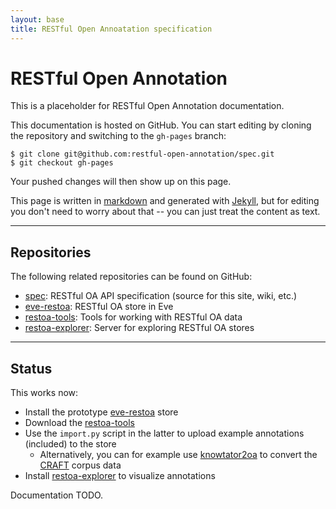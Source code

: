 ```yaml
---
layout: base
title: RESTful Open Annoatation specification
---
```


# RESTful Open Annotation

This is a placeholder for RESTful Open Annotation documentation.

This documentation is hosted on GitHub. You can start editing by
cloning the repository and switching to the `gh-pages` branch:

    $ git clone git@github.com:restful-open-annotation/spec.git
    $ git checkout gh-pages

Your pushed changes will then show up on this page.

This page is written in [markdown](http://kramdown.gettalong.org/quickref.html)
and generated with [Jekyll](http://jekyllrb.com/), but for editing you don't
need to worry about that -- you can just treat the content as text.

-----

## Repositories

The following related repositories can be found on GitHub:

* [spec](https://github.com/restful-open-annotation/spec): RESTful OA API specification (source for this site, wiki, etc.)
* [eve-restoa](https://github.com/restful-open-annotation/eve-restoa): RESTful OA store in Eve
* [restoa-tools](https://github.com/restful-open-annotation/restoa-tools): Tools for working with RESTful OA data
* [restoa-explorer](https://github.com/restful-open-annotation/restoa-explorer): Server for exploring RESTful OA stores

-----

## Status

This works now:

* Install the prototype [eve-restoa](https://github.com/restful-open-annotation/eve-restoa) store
* Download the [restoa-tools](https://github.com/restful-open-annotation/restoa-tools)
* Use the `import.py` script in the latter to upload example annotations (included) to the store
  * Alternatively, you can for example use [knowtator2oa](https://github.com/spyysalo/knowtator2oa) to convert the [CRAFT](http://bionlp-corpora.sourceforge.net/CRAFT/) corpus data
* Install [restoa-explorer](https://github.com/restful-open-annotation/restoa-explorer) to visualize annotations

Documentation TODO.
